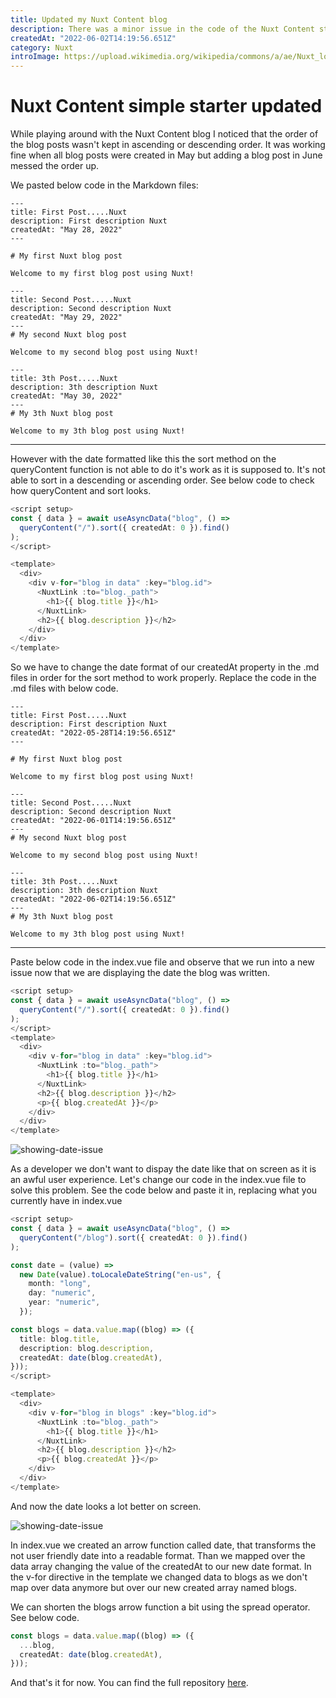```yaml
---
title: Updated my Nuxt Content blog
description: There was a minor issue in the code of the Nuxt Content starter. I explain and update here.
createdAt: "2022-06-02T14:19:56.651Z"
category: Nuxt
introImage: https://upload.wikimedia.org/wikipedia/commons/a/ae/Nuxt_logo.svg
---
```


# Nuxt Content simple starter updated

While playing around with the Nuxt Content blog I noticed that the order of the blog posts wasn't kept in ascending or descending order. It was working fine when all blog posts were created in May but adding a blog post in June messed the order up.

We pasted below code in the Markdown files:

```
---
title: First Post.....Nuxt
description: First description Nuxt
createdAt: "May 28, 2022"
---

# My first Nuxt blog post

Welcome to my first blog post using Nuxt!
```

```
---
title: Second Post.....Nuxt
description: Second description Nuxt
createdAt: "May 29, 2022"
---
# My second Nuxt blog post

Welcome to my second blog post using Nuxt!
```

```
---
title: 3th Post.....Nuxt
description: 3th description Nuxt
createdAt: "May 30, 2022"
---
# My 3th Nuxt blog post

Welcome to my 3th blog post using Nuxt!
```
---

However with the date formatted like this the sort method on the queryContent function is not able to do it's work as it is supposed to. It's not able to sort in a descending or ascending order. See below code to check how queryContent and sort looks.

```ts
<script setup>
const { data } = await useAsyncData("blog", () =>
  queryContent("/").sort({ createdAt: 0 }).find()
);
</script>

<template>
  <div>
    <div v-for="blog in data" :key="blog.id">
      <NuxtLink :to="blog._path">
        <h1>{{ blog.title }}</h1>
      </NuxtLink>
      <h2>{{ blog.description }}</h2>
    </div>
  </div>
</template>
```

So we have to change the date format of our createdAt property in the .md files in order for the sort method to work properly. Replace the code in the .md files with below code.

```
---
title: First Post.....Nuxt
description: First description Nuxt
createdAt: "2022-05-28T14:19:56.651Z"
---

# My first Nuxt blog post

Welcome to my first blog post using Nuxt!
```

```
---
title: Second Post.....Nuxt
description: Second description Nuxt
createdAt: "2022-06-01T14:19:56.651Z"
---
# My second Nuxt blog post

Welcome to my second blog post using Nuxt!
```

```
---
title: 3th Post.....Nuxt
description: 3th description Nuxt
createdAt: "2022-06-02T14:19:56.651Z"
---
# My 3th Nuxt blog post

Welcome to my 3th blog post using Nuxt!
```
---

Paste below code in the index.vue file and observe that we run into a new issue now that we are displaying the date the blog was written.

```ts
<script setup>
const { data } = await useAsyncData("blog", () =>
  queryContent("/").sort({ createdAt: 0 }).find()
);
</script>
<template>
  <div>
    <div v-for="blog in data" :key="blog.id">
      <NuxtLink :to="blog._path">
        <h1>{{ blog.title }}</h1>
      </NuxtLink>
      <h2>{{ blog.description }}</h2>
      <p>{{ blog.createdAt }}</p>
    </div>
  </div>
</template>
```

![showing-date-issue](/images/blog2/image1.png)

As a developer we don't want to dispay the date like that on screen as it is an awful user experience. Let's change our code in the index.vue file to solve this problem. See the code below and paste it in, replacing what you currently have in index.vue

```ts
<script setup>
const { data } = await useAsyncData("blog", () =>
  queryContent("/blog").sort({ createdAt: 0 }).find()
);

const date = (value) =>
  new Date(value).toLocaleDateString("en-us", {
    month: "long",
    day: "numeric",
    year: "numeric",
  });

const blogs = data.value.map((blog) => ({
  title: blog.title,
  description: blog.description,
  createdAt: date(blog.createdAt),
}));
</script>

<template>
  <div>
    <div v-for="blog in blogs" :key="blog.id">
      <NuxtLink :to="blog._path">
        <h1>{{ blog.title }}</h1>
      </NuxtLink>
      <h2>{{ blog.description }}</h2>
      <p>{{ blog.createdAt }}</p>
    </div>
  </div>
</template>
```
And now the date looks a lot better on screen. 

![showing-date-issue](/images/blog2/image2.png)

In index.vue we created an arrow function called date, that transforms the not user friendly date into a readable format. Than we mapped over the data array changing the value of the createdAt to our new date format. In the v-for directive in the template we changed data to blogs as we don't map over data anymore but over our new created array named blogs.

We can shorten the blogs arrow function a bit using the spread operator. See below code.

```ts
const blogs = data.value.map((blog) => ({
  ...blog,
  createdAt: date(blog.createdAt),
}));
```

And that's it for now. You can find the full repository [here](https://github.com/jeroen-engineer/nuxt-content-simple-blog-starter).

